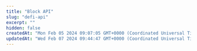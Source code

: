 ```yaml
---
title: "Block API"
slug: "defi-api"
excerpt: ""
hidden: false
createdAt: "Mon Feb 05 2024 09:07:05 GMT+0000 (Coordinated Universal Time)"
updatedAt: "Wed Feb 07 2024 09:44:47 GMT+0000 (Coordinated Universal Time)"
---
```

